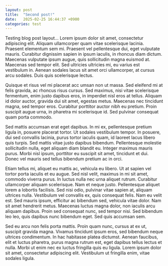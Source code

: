 ```yaml
---
layout: post
title:  "Second post!"
date:   2025-02-25 16:44:37 +0900
categories: test
---
```

Testing blog post layout... Lorem ipsum dolor sit amet, consectetur adipiscing elit. Aliquam ullamcorper quam vitae scelerisque lacinia. Praesent elementum sem mi. Praesent vel pellentesque dui, eget vulputate mauris. Curabitur dignissim sapien in ipsum iaculis, in rhoncus diam dictum. Maecenas vulputate ipsum augue, quis sollicitudin magna euismod at. Maecenas sed tempor elit. Sed ultricies ultricies mi, eu varius est vestibulum in. Aenean sodales lacus sit amet orci ullamcorper, at cursus arcu sodales. Duis quis scelerisque lectus.

Quisque et risus vel mi placerat acc    umsan non ut massa. Sed eleifend mi at felis gravida, ac rhoncus risus cursus. Sed maximus, nisi vitae scelerisque fermentum, enim justo dapibus eros, in imperdiet nisl eros at tellus. Aliquam id dolor auctor, gravida dui sit amet, egestas metus. Maecenas nec tincidunt magna, sed tempor eros. Curabitur porttitor auctor nibh eu pretium. Proin suscipit augue urna, in pharetra mi scelerisque id. Sed pulvinar consequat quam porta commodo.

Sed mattis accumsan erat eget dapibus. In mi ex, pellentesque pretium ligula in, posuere placerat tortor. Ut sodales vestibulum tempor. In posuere, dui sed convallis lacinia, purus tortor iaculis quam, id laoreet lacus libero quis turpis. Sed mattis vitae justo dapibus bibendum. Pellentesque molestie sollicitudin nulla, eget aliquam diam blandit eu. Integer maximus mauris purus. Morbi nisl ipsum, porttitor eu suscipit sit amet, tincidunt et dui. Donec vel mauris sed tellus bibendum pretium ac in orci.

Etiam tellus mi, aliquet eu mattis ac, vehicula eu libero. Ut at sapien vel tortor porta iaculis et eu augue. Sed nisl velit, maximus in mi sit amet, commodo viverra purus. In luctus nulla nec urna aliquet rutrum. Curabitur ullamcorper aliquam scelerisque. Nam et neque justo. Pellentesque aliquet lorem a lobortis facilisis. Sed nisi odio, pulvinar vitae sapien at, aliquam ultrices nulla. Vestibulum vel convallis ex, quis consequat felis. Nam eu velit est. Sed mauris ipsum, efficitur ac bibendum sed, vehicula vitae dolor. Nam sit amet hendrerit metus. Maecenas luctus magna dolor, non iaculis arcu aliquam dapibus. Proin sed consequat nunc, sed tempor nisi. Sed bibendum leo leo, quis dapibus nunc bibendum eget. Sed quis accumsan sem.

Sed eu arcu non felis porta mattis. Proin quam nunc, cursus at ex ut, suscipit gravida magna. Vivamus tincidunt ipsum eros, sed bibendum neque ultrices condimentum. In hac habitasse platea dictumst. Aenean faucibus, elit et luctus pharetra, purus magna rutrum est, eget dapibus tellus lectus et nulla. Morbi ut enim nec ex luctus fringilla quis eu ligula. Lorem ipsum dolor sit amet, consectetur adipiscing elit. Vestibulum ut fringilla enim, vitae sodales ligula. 
